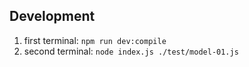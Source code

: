 ## Development

1. first terminal: `npm run dev:compile`
2. second terminal: `node index.js ./test/model-01.js`
